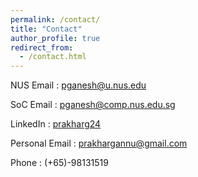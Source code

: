 ```yaml
---
permalink: /contact/
title: "Contact"
author_profile: true
redirect_from:
  - /contact.html
---
```


NUS Email : [pganesh@u.nus.edu](mailto:pganesh@u.nus.edu)

SoC Email : [pganesh@comp.nus.edu.sg](mailto:pganesh@comp.nus.edu.sg)

LinkedIn : [prakharg24](https://www.linkedin.com/in/prakharg24/)

Personal Email : [prakhargannu@gmail.com](mailto:prakhargannu@gmail.com)

Phone : (+65)-98131519
